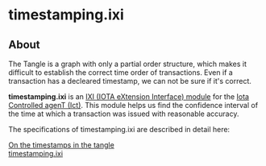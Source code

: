 # timestamping.ixi

## About

The Tangle is a graph with only a partial order structure, which makes it difficult to establish the correct time order of transactions. Even if a transaction has a decleared timestamp, we can not be sure if it's correct.  

**timestamping.ixi** is an [IXI (IOTA eXtension Interface) module](https://github.com/iotaledger/ixi) for the [Iota Controlled agenT (Ict)](https://github.com/iotaledger/ict).
This module helps us find the confidence interval of the time at which a transaction was issued with reasonable accuracy. 

The specifications of timestamping.ixi are described in detail here:

[On the timestamps in the tangle](https://assets.ctfassets.net/r1dr6vzfxhev/4XgiKaTkUgEyW8O8qGg6wm/32f3a7c28022e35e4d5d0e858c0973a9/On_the_timestamps_in_the_tangle_-_20182502.pdf)\
[timestamping.ixi](https://github.com/iotaledger/omega-docs/blob/master/ixi/timestamping/Spec.md)

